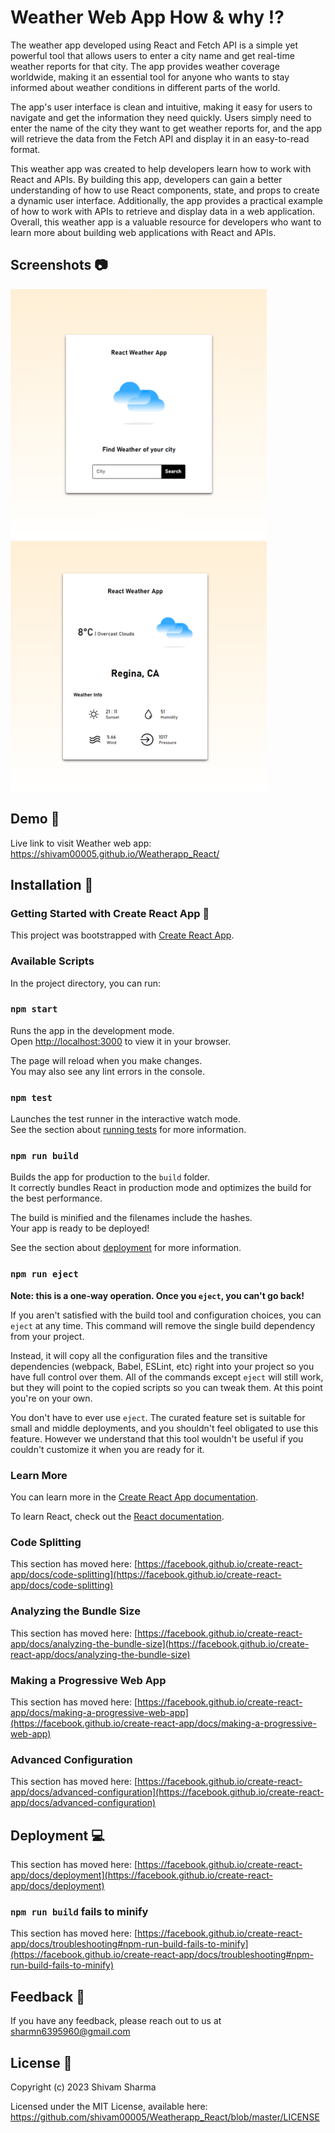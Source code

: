 
# Weather Web App How & why :interrobang:

The weather app developed using React and Fetch API is a simple yet powerful tool that allows users to enter a city name and get real-time weather reports for that city. The app provides weather coverage worldwide, making it an essential tool for anyone who wants to stay informed about weather conditions in different parts of the world.

The app's user interface is clean and intuitive, making it easy for users to navigate and get the information they need quickly. Users simply need to enter the name of the city they want to get weather reports for, and the app will retrieve the data from the Fetch API and display it in an easy-to-read format.

This weather app was created to help developers learn how to work with React and APIs. By building this app, developers can gain a better understanding of how to use React components, state, and props to create a dynamic user interface. Additionally, the app provides a practical example of how to work with APIs to retrieve and display data in a web application. Overall, this weather app is a valuable resource for developers who want to learn more about building web applications with React and APIs.


## Screenshots :camera:

<div class="image-grid">
<img src="https://raw.githubusercontent.com/shivam00005/Weatherapp_React/master/screenshot/home-page.png" alt="home page" width="410" height="400">

<img src="https://raw.githubusercontent.com/shivam00005/Weatherapp_React/master/screenshot/searched-page.png" alt="searched page" width="410" height="400">
</div>

## Demo :information_desk_person:	

Live link to visit Weather web app: https://shivam00005.github.io/Weatherapp_React/


## Installation :hammer:

### Getting Started with Create React App :tada:	

This project was bootstrapped with [Create React App](https://github.com/facebook/create-react-app).

### Available Scripts

In the project directory, you can run:

### `npm start`

Runs the app in the development mode.\
Open [http://localhost:3000](http://localhost:3000) to view it in your browser.

The page will reload when you make changes.\
You may also see any lint errors in the console.

### `npm test`

Launches the test runner in the interactive watch mode.\
See the section about [running tests](https://facebook.github.io/create-react-app/docs/running-tests) for more information.

### `npm run build`

Builds the app for production to the `build` folder.\
It correctly bundles React in production mode and optimizes the build for the best performance.

The build is minified and the filenames include the hashes.\
Your app is ready to be deployed!

See the section about [deployment](https://facebook.github.io/create-react-app/docs/deployment) for more information.

### `npm run eject`

**Note: this is a one-way operation. Once you `eject`, you can't go back!**

If you aren't satisfied with the build tool and configuration choices, you can `eject` at any time. This command will remove the single build dependency from your project.

Instead, it will copy all the configuration files and the transitive dependencies (webpack, Babel, ESLint, etc) right into your project so you have full control over them. All of the commands except `eject` will still work, but they will point to the copied scripts so you can tweak them. At this point you're on your own.

You don't have to ever use `eject`. The curated feature set is suitable for small and middle deployments, and you shouldn't feel obligated to use this feature. However we understand that this tool wouldn't be useful if you couldn't customize it when you are ready for it.

### Learn More

You can learn more in the [Create React App documentation](https://facebook.github.io/create-react-app/docs/getting-started).

To learn React, check out the [React documentation](https://reactjs.org/).

### Code Splitting

This section has moved here: [https://facebook.github.io/create-react-app/docs/code-splitting](https://facebook.github.io/create-react-app/docs/code-splitting)

### Analyzing the Bundle Size

This section has moved here: [https://facebook.github.io/create-react-app/docs/analyzing-the-bundle-size](https://facebook.github.io/create-react-app/docs/analyzing-the-bundle-size)

### Making a Progressive Web App

This section has moved here: [https://facebook.github.io/create-react-app/docs/making-a-progressive-web-app](https://facebook.github.io/create-react-app/docs/making-a-progressive-web-app)

### Advanced Configuration

This section has moved here: [https://facebook.github.io/create-react-app/docs/advanced-configuration](https://facebook.github.io/create-react-app/docs/advanced-configuration)


## Deployment :computer:

This section has moved here: [https://facebook.github.io/create-react-app/docs/deployment](https://facebook.github.io/create-react-app/docs/deployment)

### `npm run build` fails to minify

This section has moved here: [https://facebook.github.io/create-react-app/docs/troubleshooting#npm-run-build-fails-to-minify](https://facebook.github.io/create-react-app/docs/troubleshooting#npm-run-build-fails-to-minify)


## Feedback :email:

If you have any feedback, please reach out to us at sharmn6395960@gmail.com


## License :scroll:

Copyright (c) 2023 Shivam Sharma

Licensed under the MIT License, available here: https://github.com/shivam00005/Weatherapp_React/blob/master/LICENSE
